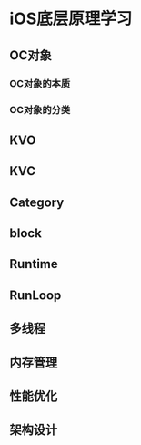 #  iOS底层原理学习

## OC对象
### OC对象的本质
### OC对象的分类

## KVO

## KVC

## Category

## block

## Runtime

## RunLoop

## 多线程

## 内存管理

## 性能优化

## 架构设计
